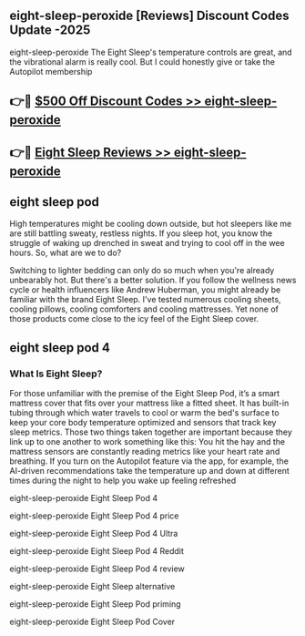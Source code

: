 ## eight-sleep-peroxide [Reviews​] Discount Codes Update -2025

eight-sleep-peroxide The Eight Sleep's temperature controls are great, and the vibrational alarm is really cool. But I could honestly give or take the Autopilot membership

## 👉🔴 [$500 Off Discount Codes >> eight-sleep-peroxide](http://download.freeplayer.one?title=eight-sleep-peroxide&ref=18-ES)

## 👉🔴 [Eight Sleep Reviews >> eight-sleep-peroxide](http://download.freeplayer.one?title=eight-sleep-peroxide&ref=18-ES)

## eight sleep pod

High temperatures might be cooling down outside, but hot sleepers like me are still battling sweaty, restless nights. If you sleep hot, you know the struggle of waking up drenched in sweat and trying to cool off in the wee hours. So, what are we to do?

Switching to lighter bedding can only do so much when you're already unbearably hot. But there's a better solution. If you follow the wellness news cycle or health influencers like Andrew Huberman, you might already be familiar with the brand Eight Sleep. I've tested numerous cooling sheets, cooling pillows, cooling comforters and cooling mattresses. Yet none of those products come close to the icy feel of the Eight Sleep cover.

## eight sleep pod 4

### What Is Eight Sleep?

For those unfamiliar with the premise of the Eight Sleep Pod, it’s a smart mattress cover that fits over your mattress like a fitted sheet. It has built-in tubing through which water travels to cool or warm the bed's surface to keep your core body temperature optimized and sensors that track key sleep metrics. Those two things taken together are important because they link up to one another to work something like this: You hit the hay and the mattress sensors are constantly reading metrics like your heart rate and breathing. If you turn on the Autopilot feature via the app, for example, the AI-driven recommendations take the temperature up and down at different times during the night to help you wake up feeling refreshed

eight-sleep-peroxide Eight Sleep Pod 4

eight-sleep-peroxide Eight Sleep Pod 4 price

eight-sleep-peroxide Eight Sleep Pod 4 Ultra

eight-sleep-peroxide Eight Sleep Pod 4 Reddit

eight-sleep-peroxide Eight Sleep Pod 4 review

eight-sleep-peroxide Eight Sleep alternative

eight-sleep-peroxide Eight Sleep Pod priming

eight-sleep-peroxide Eight Sleep Pod Cover